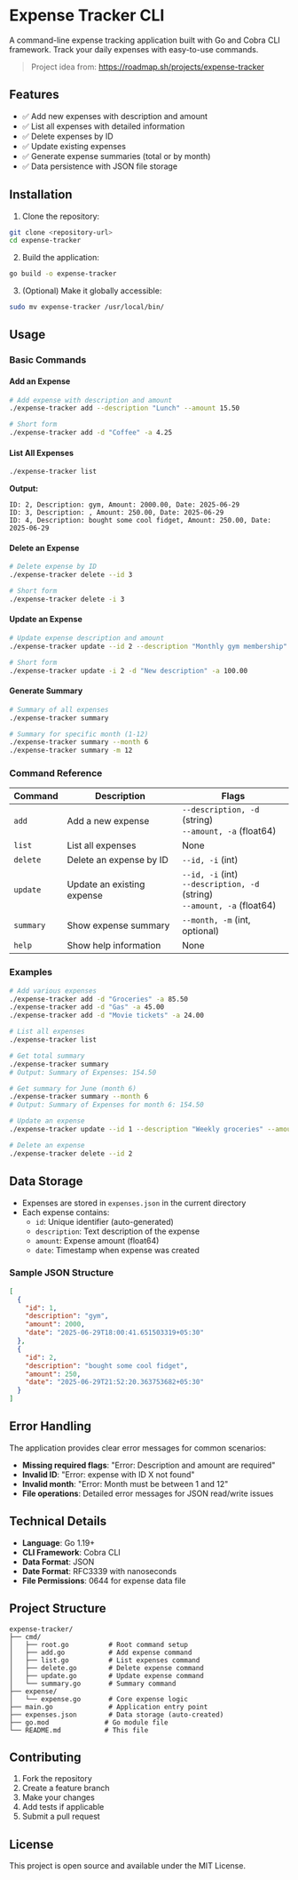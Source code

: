 # Expense Tracker CLI

A command-line expense tracking application built with Go and Cobra CLI framework. Track your daily expenses with easy-to-use commands.

> Project idea from: https://roadmap.sh/projects/expense-tracker

## Features

- ✅ Add new expenses with description and amount
- ✅ List all expenses with detailed information
- ✅ Delete expenses by ID
- ✅ Update existing expenses
- ✅ Generate expense summaries (total or by month)
- ✅ Data persistence with JSON file storage

## Installation

1. Clone the repository:
```bash
git clone <repository-url>
cd expense-tracker
```

2. Build the application:
```bash
go build -o expense-tracker
```

3. (Optional) Make it globally accessible:
```bash
sudo mv expense-tracker /usr/local/bin/
```

## Usage

### Basic Commands

#### Add an Expense
```bash
# Add expense with description and amount
./expense-tracker add --description "Lunch" --amount 15.50

# Short form
./expense-tracker add -d "Coffee" -a 4.25
```

#### List All Expenses
```bash
./expense-tracker list
```
**Output:**
```
ID: 2, Description: gym, Amount: 2000.00, Date: 2025-06-29
ID: 3, Description: , Amount: 250.00, Date: 2025-06-29
ID: 4, Description: bought some cool fidget, Amount: 250.00, Date: 2025-06-29
```

#### Delete an Expense
```bash
# Delete expense by ID
./expense-tracker delete --id 3

# Short form
./expense-tracker delete -i 3
```

#### Update an Expense
```bash
# Update expense description and amount
./expense-tracker update --id 2 --description "Monthly gym membership" --amount 2500

# Short form
./expense-tracker update -i 2 -d "New description" -a 100.00
```

#### Generate Summary
```bash
# Summary of all expenses
./expense-tracker summary

# Summary for specific month (1-12)
./expense-tracker summary --month 6
./expense-tracker summary -m 12
```

### Command Reference

| Command | Description | Flags |
|---------|-------------|-------|
| `add` | Add a new expense | `--description, -d` (string)<br>`--amount, -a` (float64) |
| `list` | List all expenses | None |
| `delete` | Delete an expense by ID | `--id, -i` (int) |
| `update` | Update an existing expense | `--id, -i` (int)<br>`--description, -d` (string)<br>`--amount, -a` (float64) |
| `summary` | Show expense summary | `--month, -m` (int, optional) |
| `help` | Show help information | None |

### Examples

```bash
# Add various expenses
./expense-tracker add -d "Groceries" -a 85.50
./expense-tracker add -d "Gas" -a 45.00
./expense-tracker add -d "Movie tickets" -a 24.00

# List all expenses
./expense-tracker list

# Get total summary
./expense-tracker summary
# Output: Summary of Expenses: 154.50

# Get summary for June (month 6)
./expense-tracker summary --month 6
# Output: Summary of Expenses for month 6: 154.50

# Update an expense
./expense-tracker update --id 1 --description "Weekly groceries" --amount 90.00

# Delete an expense
./expense-tracker delete --id 2
```

## Data Storage

- Expenses are stored in `expenses.json` in the current directory
- Each expense contains:
  - `id`: Unique identifier (auto-generated)
  - `description`: Text description of the expense
  - `amount`: Expense amount (float64)
  - `date`: Timestamp when expense was created

### Sample JSON Structure
```json
[
  {
    "id": 1,
    "description": "gym",
    "amount": 2000,
    "date": "2025-06-29T18:00:41.651503319+05:30"
  },
  {
    "id": 2,
    "description": "bought some cool fidget",
    "amount": 250,
    "date": "2025-06-29T21:52:20.363753682+05:30"
  }
]
```

## Error Handling

The application provides clear error messages for common scenarios:

- **Missing required flags**: "Error: Description and amount are required"
- **Invalid ID**: "Error: expense with ID X not found"
- **Invalid month**: "Error: Month must be between 1 and 12"
- **File operations**: Detailed error messages for JSON read/write issues

## Technical Details

- **Language**: Go 1.19+
- **CLI Framework**: Cobra CLI
- **Data Format**: JSON
- **Date Format**: RFC3339 with nanoseconds
- **File Permissions**: 0644 for expense data file

## Project Structure

```
expense-tracker/
├── cmd/
│   ├── root.go          # Root command setup
│   ├── add.go           # Add expense command
│   ├── list.go          # List expenses command
│   ├── delete.go        # Delete expense command
│   ├── update.go        # Update expense command
│   └── summary.go       # Summary command
├── expense/
│   └── expense.go       # Core expense logic
├── main.go              # Application entry point
├── expenses.json        # Data storage (auto-created)
├── go.mod              # Go module file
└── README.md           # This file
```

## Contributing

1. Fork the repository
2. Create a feature branch
3. Make your changes
4. Add tests if applicable
5. Submit a pull request

## License

This project is open source and available under the MIT License.